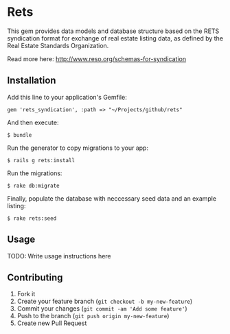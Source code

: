 # Rets

This gem provides data models and database structure based on the RETS syndication format for exchange of real estate listing data, as defined by the Real Estate Standards Organization. 

Read more here:
http://www.reso.org/schemas-for-syndication

## Installation

Add this line to your application's Gemfile:

	gem 'rets_syndication', :path => "~/Projects/github/rets"

And then execute:

    $ bundle

Run the generator to copy migrations to your app:

    $ rails g rets:install

Run the migrations:

    $ rake db:migrate

Finally, populate the database with neccessary seed data and an example listing:

	$ rake rets:seed

## Usage

TODO: Write usage instructions here

## Contributing

1. Fork it
2. Create your feature branch (`git checkout -b my-new-feature`)
3. Commit your changes (`git commit -am 'Add some feature'`)
4. Push to the branch (`git push origin my-new-feature`)
5. Create new Pull Request
